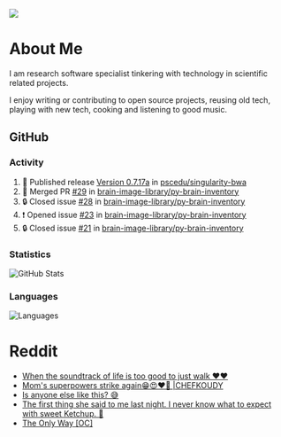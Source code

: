![](https://komarev.com/ghpvc/?username=icaoberg)

# About Me
I am research software specialist tinkering with technology in scientific related projects.

I enjoy writing or contributing to open source projects, reusing old tech, playing with new tech, cooking and listening to good music.

## GitHub
### Activity
<!--START_SECTION:activity-->
1. 🚀 Published release [Version 0.7.17a](https://github.com/pscedu/singularity-bwa/releases/tag/v0.7.17a) in [pscedu/singularity-bwa](https://github.com/pscedu/singularity-bwa)
2. 🎉 Merged PR [#29](https://github.com/brain-image-library/py-brain-inventory/pull/29) in [brain-image-library/py-brain-inventory](https://github.com/brain-image-library/py-brain-inventory)
3. 🔒 Closed issue [#28](https://github.com/brain-image-library/py-brain-inventory/issues/28) in [brain-image-library/py-brain-inventory](https://github.com/brain-image-library/py-brain-inventory)
4. ❗ Opened issue [#23](https://github.com/brain-image-library/py-brain-inventory/issues/23) in [brain-image-library/py-brain-inventory](https://github.com/brain-image-library/py-brain-inventory)
5. 🔒 Closed issue [#21](https://github.com/brain-image-library/py-brain-inventory/issues/21) in [brain-image-library/py-brain-inventory](https://github.com/brain-image-library/py-brain-inventory)
<!--END_SECTION:activity-->

### Statistics
![GitHub Stats](https://github-readme-stats.vercel.app/api?username=icaoberg&count_private=true&show_icons=true)

### Languages
![Languages](https://github-readme-stats.vercel.app/api/top-langs/?username=icaoberg&show_icons=true&langs_count=10&hide=HTML,CSS,M)

# Reddit
<!-- BLOG-POST-LIST:START -->
- [When the soundtrack of life is too good to just walk ❤️❤️](https://www.reddit.com/r/u_icaoberg/comments/wp4k9l/when_the_soundtrack_of_life_is_too_good_to_just/)
- [Mom&#39;s superpowers strike again😁😍♥️🙏 |CHEFKOUDY](https://www.reddit.com/r/u_icaoberg/comments/wmxngf/moms_superpowers_strike_again_chefkoudy/)
- [Is anyone else like this? 😅](https://www.reddit.com/r/u_icaoberg/comments/wkq82y/is_anyone_else_like_this/)
- [The first thing she said to me last night. I never know what to expect with sweet Ketchup. 🤣](https://www.reddit.com/r/u_icaoberg/comments/ty1h5z/the_first_thing_she_said_to_me_last_night_i_never/)
- [The Only Way [OC]](https://www.reddit.com/r/u_icaoberg/comments/ty1cfr/the_only_way_oc/)
<!-- BLOG-POST-LIST:END -->
